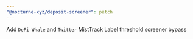 ```yaml
---
"@nocturne-xyz/deposit-screener": patch
---
```


Add `DeFi Whale` and `Twitter` MistTrack Label threshold screener bypass
